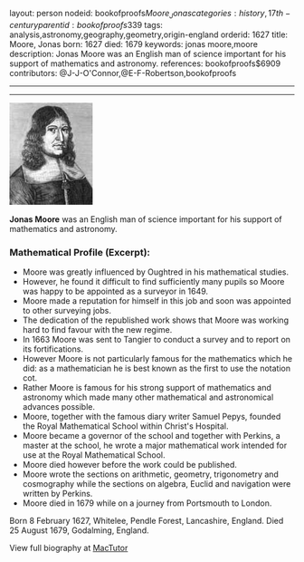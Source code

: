 layout: person
nodeid: bookofproofs$Moore_Jonas
categories: history,17th-century
parentid: bookofproofs$339
tags: analysis,astronomy,geography,geometry,origin-england
orderid: 1627
title: Moore, Jonas
born: 1627
died: 1679
keywords: jonas moore,moore
description: Jonas Moore was an English man of science important for his support of mathematics and astronomy.
references: bookofproofs$6909
contributors: @J-J-O'Connor,@E-F-Robertson,bookofproofs

---



---

![Moore_Jonas.jpg](https://github.com/bookofproofs/bookofproofs.github.io/blob/main/_sources/_assets/images/portraits/Moore_Jonas.jpg?raw=true)

**Jonas Moore** was an English man of science important for his support of mathematics and astronomy.

### Mathematical Profile (Excerpt):
* Moore was greatly influenced by Oughtred in his mathematical studies.
* However, he found it difficult to find sufficiently many pupils so Moore was happy to be appointed as a surveyor in 1649.
* Moore made a reputation for himself in this job and soon was appointed to other surveying jobs.
* The dedication of the republished work shows that Moore was working hard to find favour with the new regime.
* In 1663 Moore was sent to Tangier to conduct a survey and to report on its fortifications.
* However Moore is not particularly famous for the mathematics which he did: as a mathematician he is best known as the first to use the notation cot.
* Rather Moore is famous for his strong support of mathematics and astronomy which made many other mathematical and astronomical advances possible.
* Moore, together with the famous diary writer Samuel Pepys, founded the Royal Mathematical School within Christ's Hospital.
* Moore became a governor of the school and together with Perkins, a master at the school, he wrote a major mathematical work intended for use at the Royal Mathematical School.
* Moore died however before the work could be published.
* Moore wrote the sections on arithmetic, geometry, trigonometry and cosmography while the sections on algebra, Euclid and navigation were written by Perkins.
* Moore died in 1679 while on a journey from Portsmouth to London.

Born 8 February 1627, Whitelee, Pendle Forest, Lancashire, England. Died 25 August 1679, Godalming, England.

View full biography at [MacTutor](https://mathshistory.st-andrews.ac.uk/Biographies/Moore_Jonas/)
